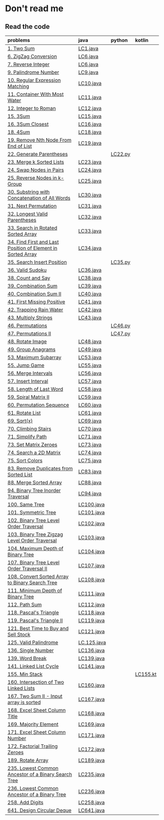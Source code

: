 # Don't read me

## Read the code

|problems|java|python|kotlin|
|:----|:----|:---|:---|
|[1. Two Sum](https://leetcode.com/problems/two-sum/)|[LC1.java](./src/LC1.java)|
|[6. ZigZag Conversion](https://leetcode.com/problems/zigzag-conversion/)|[LC6.java](./src/LC6.java)|
|[7. Reverse Integer](https://leetcode.com/problems/reverse-integer/)|[LC6.java](./src/LC6.java)|
|[9. Palindrome Number](https://leetcode.com/problems/palindrome-number/)|[LC9.java](./src/LC9.java)|
|[10. Regular Expression Matching](https://leetcode.com/problems/regular-expression-matching/)|[LC10.java](./src/LC10.java)|
|[11. Container With Most Water](https://leetcode.com/problems/container-with-most-water/)|[LC11.java](./src/LC11.java)|
|[12. Integer to Roman](https://leetcode.com/problems/integer-to-roman/)|[LC12.java](./src/LC12.java)|
|[15. 3Sum](https://leetcode.com/problems/3sum/)|[LC15.java](./src/LC15.java)|
|[16. 3Sum Closest](https://leetcode.com/problems/3sum-closest/)|[LC16.java](./src/LC16.java)|
|[18. 4Sum](https://leetcode.com/problems/4sum/)|[LC18.java](./src/LC18.java)|
|[19. Remove Nth Node From End of List](https://leetcode.com/problems/remove-nth-node-from-end-of-list/)|[LC19.java](./src/LC19.java)|
|[22. Generate Parentheses](https://leetcode.com/problems/generate-parentheses/)| |[LC22.py](./src/LC22.py)|
|[23. Merge k Sorted Lists](https://leetcode.com/problems/merge-k-sorted-lists/)|[LC23.java](./src/LC23.java)|
|[24. Swap Nodes in Pairs](https://leetcode.com/problems/swap-nodes-in-pairs/)|[LC24.java](./src/LC24.java)|
|[25. Reverse Nodes in k-Group](https://leetcode.com/problems/reverse-nodes-in-k-group/)|[LC25.java](./src/LC25.java)|
|[30. Substring with Concatenation of All Words](https://leetcode.com/problems/substring-with-concatenation-of-all-words/)|[LC30.java](./src/LC30.java)||
|[31. Next Permutation](https://leetcode.com/problems/next-permutation/)|[LC31.java](./src/LC31.java)|
|[32. Longest Valid Parentheses](https://leetcode.com/problems/longest-valid-parentheses/)|[LC32.java](./src/LC32.java)|
|[33. Search in Rotated Sorted Array](https://leetcode.com/problems/search-in-rotated-sorted-array/)|[LC33.java](./src/LC33.java)|
|[34. Find First and Last Position of Element in Sorted Array](https://leetcode.com/problems/find-first-and-last-position-of-element-in-sorted-array/)|[LC34.java](./src/LC34.java)|
|[35. Search Insert Position](https://leetcode.com/problems/search-insert-position/)| |[LC35.py](./src/LC35.py)|
|[36. Valid Sudoku](https://leetcode.com/problems/valid-sudoku/)|[LC36.java](./src/LC36.java)|
|[38. Count and Say](https://leetcode.com/problems/count-and-say/)|[LC38.java](./src/LC38.java)|
|[39. Combination Sum](https://leetcode.com/problems/combination-sum/)|[LC39.java](./src/LC39.java)|
|[40. Combination Sum II](https://leetcode.com/problems/combination-sum-ii/)|[LC40.java](./src/LC40.java)||
|[41. First Missing Positive](https://leetcode.com/problems/first-missing-positive/)|[LC41.java](./src/LC41.java)||
|[42. Trapping Rain Water](https://leetcode.com/problems/trapping-rain-water/)|[LC42.java](./src/LC42.java)|
|[43. Multiply Strings](https://leetcode.com/problems/multiply-strings/)|[LC43.java](./src/LC43.java)||
|[46. Permutations](https://leetcode.com/problems/permutations/)||[LC46.py](./src/LC46.py)|
|[47. Permutations II](https://leetcode.com/problems/permutations-ii)||[LC47.py](./src/LC47.py)|
|[48. Rotate Image](https://leetcode.com/problems/rotate-image/)|[LC48.java](./src/LC48.java)|
|[49. Group Anagrams](https://leetcode.com/problems/group-anagrams/submissions/)|[LC49.java](./src/LC49.java)||
|[53. Maximum Subarray](https://leetcode.com/problems/maximum-subarray/)|[LC53.java](./src/LC53.java)|
|[55. Jump Game](https://leetcode.com/problems/jump-game/)|[LC55.java](./src/LC55.java)|
|[56. Merge Intervals](https://leetcode.com/problems/merge-intervals/)|[LC56.java](./src/LC56.java)|
|[57. Insert Interval](https://leetcode.com/problems/insert-interval/)|[LC57.java](./src/LC57.java)|
|[58. Length of Last Word](https://leetcode.com/problems/length-of-last-word/)|[LC58.java](./src/LC58.java)|
|[59. Spiral Matrix II](https://leetcode.com/problems/spiral-matrix-ii/)|[LC59.java](./src/LC59.java)|
|[60. Permutation Sequence](https://leetcode.com/problems/permutation-sequence/)|[LC60.java](./src/LC60.java)|
|[61. Rotate List](https://leetcode.com/problems/rotate-list/)|[LC61.java](./src/LC61.java)|
|[69. Sqrt(x)](https://leetcode.com/problems/sqrtx/)|[LC69.java](./src/LC69.java)|
|[70. Climbing Stairs](https://leetcode.com/problems/climbing-stairs/)|[LC70.java](./src/LC70.java)|
|[71. Simplify Path](https://leetcode.com/problems/simplify-path/)|[LC71.java](./src/LC71.java)|
|[73. Set Matrix Zeroes](https://leetcode.com/problems/set-matrix-zeroes/)|[LC73.java](./src/LC73.java)|
|[74. Search a 2D Matrix](https://leetcode.com/problems/search-a-2d-matrix/)|[LC74.java](./src/LC74.java)|
|[75. Sort Colors](https://leetcode.com/problems/sort-colors/)|[LC75.java](./src/LC75.java)|
|[83. Remove Duplicates from Sorted List](https://leetcode.com/problems/remove-duplicates-from-sorted-list/)|[LC83.java](./src/LC88.java)|
|[88. Merge Sorted Array](https://leetcode.com/problems/merge-sorted-array/)|[LC88.java](./src/LC88.java)|
|[94. Binary Tree Inorder Traversal](https://leetcode.com/problems/binary-tree-inorder-traversal/)|[LC94.java](./src/LC94.java)|
|[100. Same Tree](https://leetcode.com/problems/same-tree/)|[LC100.java](./src/LC100.java)|
|[101. Symmetric Tree](https://leetcode.com/problems/symmetric-tree/)|[LC101.java](./src/LC101.java)|
|[102. Binary Tree Level Order Traversal](https://leetcode.com/problems/binary-tree-level-order-traversal/)|[LC102.java](./src/LC102.java)|
|[103. Binary Tree Zigzag Level Order Traversal](https://leetcode.com/problems/binary-tree-zigzag-level-order-traversal/)|[LC103.java](./src/LC103.java)|
|[104. Maximum Depth of Binary Tree](https://leetcode.com/problems/maximum-depth-of-binary-tree/)|[LC104.java](./src/LC104.java)|
|[107. Binary Tree Level Order Traversal II](https://leetcode.com/problems/binary-tree-level-order-traversal-ii/)|[LC107.java](./src/LC107.java)|
|[108. Convert Sorted Array to Binary Search Tree](https://leetcode.com/problems/convert-sorted-array-to-binary-search-tree/)|[LC108.java](./src/LC102.java)|
|[111. Minimum Depth of Binary Tree](https://leetcode.com/problems/minimum-depth-of-binary-tree/)|[LC111.java](./src/LC111.java)|||
|[112. Path Sum](https://leetcode.com/problems/path-sum/submissions/)|[LC112.java](./src/LC112.java)|
|[118. Pascal's Triangle](https://leetcode.com/problems/pascals-triangle/)|[LC118.java](./src/LC118.java)||
|[119. Pascal's Triangle II](https://leetcode.com/problems/pascals-triangle-ii/)|[LC119.java](./src/LC119.java)|
|[121. Best Time to Buy and Sell Stock](https://leetcode.com/problems/best-time-to-buy-and-sell-stock/)|[LC121.java](./src/LC121.java)
|[125. Valid Palindrome](https://leetcode.com/problems/valid-palindrome/)|[LC.125.java](./src/LC125.java)|
|[136. Single Number](https://leetcode.com/problems/single-number/)|[LC136.java](./src/LC136.java)|
|[139. Word Break](https://leetcode.com/problems/word-break/)|[LC139.java](./src/LC139.java)|
|[141. Linked List Cycle](https://leetcode.com/problems/linked-list-cycle/)|[LC141.java](./src/LC141.java)|
|[155. Min Stack](https://leetcode.com/problems/min-stack/)| | |[LC155.kt](./src/LC155.kt)|
|[160. Intersection of Two Linked Lists](https://leetcode.com/problems/intersection-of-two-linked-lists/)|[LC160.java](./src/LC160.java)|
|[167. Two Sum II - Input array is sorted](https://leetcode.com/problems/two-sum-ii-input-array-is-sorted/)|[LC167.java](./src/LC167.java)|
|[168. Excel Sheet Column Title](https://leetcode.com/problems/excel-sheet-column-title/)|[LC168.java](./src/LC168.java)|
|[169. Majority Element](https://leetcode.com/problems/majority-element/)|[LC169.java](./src/LC169.java)|
|[171. Excel Sheet Column Number](https://leetcode.com/problems/excel-sheet-column-number/)|[LC171.java](./src/LC171.java)|
|[172. Factorial Trailing Zeroes](https://leetcode.com/problems/factorial-trailing-zeroes/)|[LC172,java](./src/LC172.java)
|[189. Rotate Array](https://leetcode.com/problems/rotate-array/)|[LC189.java](./src/LC189.java)|
|[235. Lowest Common Ancestor of a Binary Search Tree](https://leetcode.com/problems/rotate-array/)|[LC235.java](./src/LC189.java)|
|[236. Lowest Common Ancestor of a Binary Tree](https://leetcode.com/problems/lowest-common-ancestor-of-a-binary-tree/)|[LC236.java](./src/LC236.java)|
|[258. Add Digits](https://leetcode.com/problems/add-digits/)|[LC258.java](./src/LC258.java)|
|[641. Design Circular Deque](https://leetcode.com/problems/design-circular-deque/)|[LC641.java](./src/LC641.java)|

